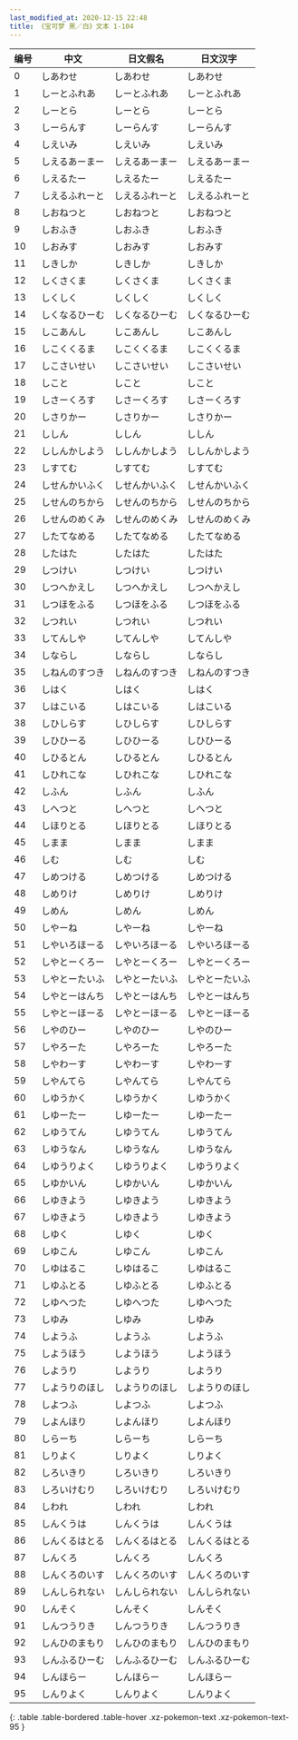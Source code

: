 ```yaml
---
last_modified_at: 2020-12-15 22:48
title: 《宝可梦 黑／白》文本 1-104
---
```

| 编号 | 中文 | 日文假名 | 日文汉字 |
| ---- | ---- | ---- | --- |
| 0 | しあわせ | しあわせ | しあわせ |
| 1 | しーとふれあ | しーとふれあ | しーとふれあ |
| 2 | しーとら | しーとら | しーとら |
| 3 | しーらんす | しーらんす | しーらんす |
| 4 | しえいみ | しえいみ | しえいみ |
| 5 | しえるあーまー | しえるあーまー | しえるあーまー |
| 6 | しえるたー | しえるたー | しえるたー |
| 7 | しえるふれーと | しえるふれーと | しえるふれーと |
| 8 | しおねつと | しおねつと | しおねつと |
| 9 | しおふき | しおふき | しおふき |
| 10 | しおみす | しおみす | しおみす |
| 11 | しきしか | しきしか | しきしか |
| 12 | しくさくま | しくさくま | しくさくま |
| 13 | しくしく | しくしく | しくしく |
| 14 | しくなるひーむ | しくなるひーむ | しくなるひーむ |
| 15 | しこあんし | しこあんし | しこあんし |
| 16 | しこくくるま | しこくくるま | しこくくるま |
| 17 | しこさいせい | しこさいせい | しこさいせい |
| 18 | しこと | しこと | しこと |
| 19 | しさーくろす | しさーくろす | しさーくろす |
| 20 | しさりかー | しさりかー | しさりかー |
| 21 | ししん | ししん | ししん |
| 22 | ししんかしよう | ししんかしよう | ししんかしよう |
| 23 | しすてむ | しすてむ | しすてむ |
| 24 | しせんかいふく | しせんかいふく | しせんかいふく |
| 25 | しせんのちから | しせんのちから | しせんのちから |
| 26 | しせんのめくみ | しせんのめくみ | しせんのめくみ |
| 27 | したてなめる | したてなめる | したてなめる |
| 28 | したはた | したはた | したはた |
| 29 | しつけい | しつけい | しつけい |
| 30 | しつへかえし | しつへかえし | しつへかえし |
| 31 | しつほをふる | しつほをふる | しつほをふる |
| 32 | しつれい | しつれい | しつれい |
| 33 | してんしや | してんしや | してんしや |
| 34 | しならし | しならし | しならし |
| 35 | しねんのすつき | しねんのすつき | しねんのすつき |
| 36 | しはく | しはく | しはく |
| 37 | しはこいる | しはこいる | しはこいる |
| 38 | しひしらす | しひしらす | しひしらす |
| 39 | しひひーる | しひひーる | しひひーる |
| 40 | しひるとん | しひるとん | しひるとん |
| 41 | しひれこな | しひれこな | しひれこな |
| 42 | しふん | しふん | しふん |
| 43 | しへつと | しへつと | しへつと |
| 44 | しほりとる | しほりとる | しほりとる |
| 45 | しまま | しまま | しまま |
| 46 | しむ | しむ | しむ |
| 47 | しめつける | しめつける | しめつける |
| 48 | しめりけ | しめりけ | しめりけ |
| 49 | しめん | しめん | しめん |
| 50 | しやーね | しやーね | しやーね |
| 51 | しやいろほーる | しやいろほーる | しやいろほーる |
| 52 | しやとーくろー | しやとーくろー | しやとーくろー |
| 53 | しやとーたいふ | しやとーたいふ | しやとーたいふ |
| 54 | しやとーはんち | しやとーはんち | しやとーはんち |
| 55 | しやとーほーる | しやとーほーる | しやとーほーる |
| 56 | しやのひー | しやのひー | しやのひー |
| 57 | しやろーた | しやろーた | しやろーた |
| 58 | しやわーす | しやわーす | しやわーす |
| 59 | しやんてら | しやんてら | しやんてら |
| 60 | しゆうかく | しゆうかく | しゆうかく |
| 61 | しゆーたー | しゆーたー | しゆーたー |
| 62 | しゆうてん | しゆうてん | しゆうてん |
| 63 | しゆうなん | しゆうなん | しゆうなん |
| 64 | しゆうりよく | しゆうりよく | しゆうりよく |
| 65 | しゆかいん | しゆかいん | しゆかいん |
| 66 | しゆきよう | しゆきよう | しゆきよう |
| 67 | しゆきよう | しゆきよう | しゆきよう |
| 68 | しゆく | しゆく | しゆく |
| 69 | しゆこん | しゆこん | しゆこん |
| 70 | しゆはるこ | しゆはるこ | しゆはるこ |
| 71 | しゆふとる | しゆふとる | しゆふとる |
| 72 | しゆへつた | しゆへつた | しゆへつた |
| 73 | しゆみ | しゆみ | しゆみ |
| 74 | しようふ | しようふ | しようふ |
| 75 | しようほう | しようほう | しようほう |
| 76 | しようり | しようり | しようり |
| 77 | しようりのほし | しようりのほし | しようりのほし |
| 78 | しよつふ | しよつふ | しよつふ |
| 79 | しよんほり | しよんほり | しよんほり |
| 80 | しらーち | しらーち | しらーち |
| 81 | しりよく | しりよく | しりよく |
| 82 | しろいきり | しろいきり | しろいきり |
| 83 | しろいけむり | しろいけむり | しろいけむり |
| 84 | しわれ | しわれ | しわれ |
| 85 | しんくうは | しんくうは | しんくうは |
| 86 | しんくるはとる | しんくるはとる | しんくるはとる |
| 87 | しんくろ | しんくろ | しんくろ |
| 88 | しんくろのいす | しんくろのいす | しんくろのいす |
| 89 | しんしられない | しんしられない | しんしられない |
| 90 | しんそく | しんそく | しんそく |
| 91 | しんつうりき | しんつうりき | しんつうりき |
| 92 | しんひのまもり | しんひのまもり | しんひのまもり |
| 93 | しんふるひーむ | しんふるひーむ | しんふるひーむ |
| 94 | しんほらー | しんほらー | しんほらー |
| 95 | しんりよく | しんりよく | しんりよく |
{: .table .table-bordered .table-hover .xz-pokemon-text .xz-pokemon-text-95 }